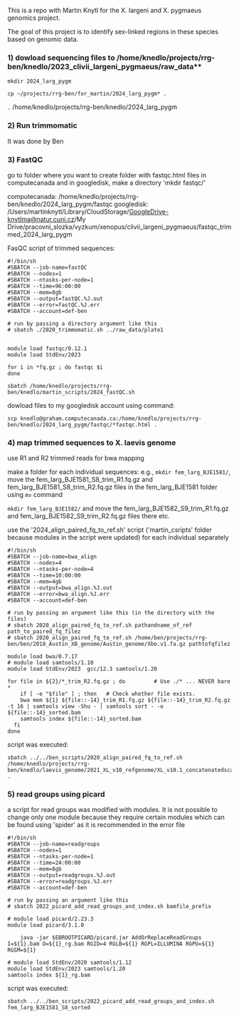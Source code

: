 This is a repo with Martin Knytl for the X. largeni and X. pygmaeus genomics project.

The goal of this project is to identify sex-linked regions in these species based on genomic data. 


### 1) dowload sequencing files to /home/knedlo/projects/rrg-ben/knedlo/2023_clivii_largeni_pygmaeus/raw_data**


```
mkdir 2024_larg_pygm

cp ~/projects/rrg-ben/for_martin/2024_larg_pygm* .
```
```.``` /home/knedlo/projects/rrg-ben/knedlo/2024_larg_pygm

### 2) Run trimmomatic

It was done by Ben


### 3) FastQC 

go to folder where you want to create folder with fastqc.html files in computecanada and in googledisk, make a directory 'mkdir fastqc/' 

computecanada: /home/knedlo/projects/rrg-ben/knedlo/2024_larg_pygm/fastqc
googledisk: /Users/martinknytl/Library/CloudStorage/GoogleDrive-knytlma@natur.cuni.cz/My Drive/pracovni_slozka/vyzkum/xenopus/clivii_largeni_pygmaeus/fastqc_trimmed_2024_larg_pygm

FasQC script of trimmed sequences:

```
#!/bin/sh
#SBATCH --job-name=fastQC
#SBATCH --nodes=1
#SBATCH --ntasks-per-node=1
#SBATCH --time=96:00:00
#SBATCH --mem=8gb
#SBATCH --output=fastQC.%J.out
#SBATCH --error=fastQC.%J.err
#SBATCH --account=def-ben

# run by passing a directory argument like this
# sbatch ./2020_trimmomatic.sh ../raw_data/plate1


module load fastqc/0.12.1
module load StdEnv/2023

for i in *fq.gz ; do fastqc $i
done
```

```
sbatch /home/knedlo/projects/rrg-ben/knedlo/martin_scripts/2024_fastQC.sh
```

dowload files to my googledisk account using command:

```
scp knedlo@graham.computecanada.ca:/home/knedlo/projects/rrg-ben/knedlo/2024_larg_pygm/fastqc/*fastqc.html .
```


### 4) map trimmed sequences to X. laevis genome

use R1 and R2 trimmed reads for bwa mapping

make a folder for each individual sequences: e.g., `mkdir fem_larg_BJE1581/`, move the fem_larg_BJE1581_S8_trim_R1.fq.gz and fem_larg_BJE1581_S8_trim_R2.fq.gz files in the fem_larg_BJE1581 folder using `mv` command

`mkdir fem_larg_BJE1582/` and move the fem_larg_BJE1582_S9_trim_R1.fq.gz and fem_larg_BJE1582_S9_trim_R2.fq.gz files there etc.

use the '2024_align_paired_fq_to_ref.sh' script ('martin_csripts' folder because modules in the script were updated) for each individual separately 

```
#!/bin/sh
#SBATCH --job-name=bwa_align
#SBATCH --nodes=4
#SBATCH --ntasks-per-node=4
#SBATCH --time=10:00:00
#SBATCH --mem=4gb
#SBATCH --output=bwa_align.%J.out
#SBATCH --error=bwa_align.%J.err
#SBATCH --account=def-ben

# run by passing an argument like this (in the directory with the files)
# sbatch 2020_align_paired_fq_to_ref.sh pathandname_of_ref path_to_paired_fq_filez
# sbatch 2020_align_paired_fq_to_ref.sh /home/ben/projects/rrg-ben/ben/2018_Austin_XB_genome/Austin_genome/Xbo.v1.fa.gz pathtofqfilez

module load bwa/0.7.17
# module load samtools/1.10
module load StdEnv/2023  gcc/12.3 samtools/1.20

for file in ${2}/*_trim_R2.fq.gz ; do         # Use ./* ... NEVER bare *    
    if [ -e "$file" ] ; then   # Check whether file exists.
	bwa mem ${1} ${file::-14}_trim_R1.fq.gz ${file::-14}_trim_R2.fq.gz -t 16 | samtools view -Shu - | samtools sort - -o ${file::-14}_sorted.bam
	samtools index ${file::-14}_sorted.bam
  fi
done
```

script was executed:

```
sbatch ../../ben_scripts/2020_align_paired_fq_to_ref.sh /home/knedlo/projects/rrg-ben/knedlo/laevis_genome/2021_XL_v10_refgenome/XL_v10.1_concatenatedscaffolds.fa .
```

### 5) read groups using picard

a script for read groups was modified with modules. It is not possible to change only one module because they require certain modules which can be found using 'spider' as it is recommended in the error file

```
#!/bin/sh
#SBATCH --job-name=readgroups
#SBATCH --nodes=1
#SBATCH --ntasks-per-node=1
#SBATCH --time=24:00:00
#SBATCH --mem=8gb
#SBATCH --output=readgroups.%J.out
#SBATCH --error=readgroups.%J.err
#SBATCH --account=def-ben

# run by passing an argument like this
# sbatch 2022_picard_add_read_groups_and_index.sh bamfile_prefix

# module load picard/2.23.3
module load picard/3.1.0

    java -jar $EBROOTPICARD/picard.jar AddOrReplaceReadGroups I=${1}.bam O=${1}_rg.bam RGID=4 RGLB=${1} RGPL=ILLUMINA RGPU=${1} RGSM=${1}

# module load StdEnv/2020 samtools/1.12
module load StdEnv/2023 samtools/1.20
samtools index ${1}_rg.bam
```

script was executed:
```
sbatch ../../ben_scripts/2022_picard_add_read_groups_and_index.sh fem_larg_BJE1581_S8_sorted
```
